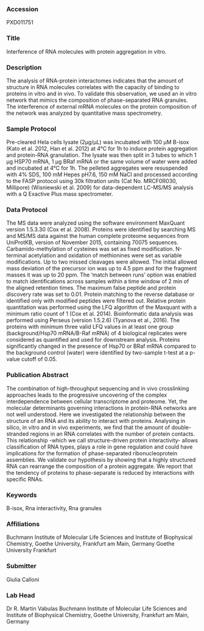 ### Accession
PXD011751

### Title
Interference of RNA molecules with protein aggregation in vitro.

### Description
The analysis of RNA-protein interactomes indicates that the amount of structure in RNA molecules correlates with the capacity of binding to proteins in vitro and in vivo. To validate this observation, we used an in vitro network that mimics the composition of phase-separated RNA granules. The interference of external mRNA molecules on the protein composition of the network was analyzed by quantitative mass spectrometry.

### Sample Protocol
Pre-cleared Hela cells lysate (2μg/μL) was incubated with 100 μM B-isox (Kato et al. 2012, Han et al. 2012) at 4°C for 1h to induce protein aggregation and protein-RNA granulation. The lysate was then split in 3 tubes to which 1 μg HSP70 mRNA, 1 μg BRaf mRNA or the same volume of water were added and incubated at 4°C for 1h. The pelleted aggregates were resuspended with 4% SDS, 100 mM Hepes pH7.6, 150 mM NaCl and processed according to the FASP protocol using 30k filtration units (Cat No. MRCF0R030, Millipore) (Wisniewski et al. 2009) for data-dependent LC-MS/MS analysis with a Q Exactive Plus mass spectrometer.

### Data Protocol
The MS data were analyzed using the software environment MaxQuant version 1.5.3.30 (Cox et al. 2008). Proteins were identified by searching MS and MS/MS data against the human complete proteome sequences from UniProtKB, version of November 2015, containing 70075 sequences. Carbamido-methylation of cysteines was set as fixed modification. N-terminal acetylation and oxidation of methionines were set as variable modifications. Up to two missed cleavages were allowed. The initial allowed mass deviation of the precursor ion was up to 4.5 ppm and for the fragment masses it was up to 20 ppm. The ‘match between runs’ option was enabled to match identifications across samples within a time window of 2 min of the aligned retention times. The maximum false peptide and protein discovery rate was set to 0.01. Protein matching to the reverse database or identified only with modified peptides were filtered out. Relative protein quantitation was performed using the LFQ algorithm of the Maxquant with a minimum ratio count of 1 (Cox et al. 2014). Bioinformatic data analysis was performed using Perseus (version 1.5.2.6) (Tyanova et al., 2016). The proteins with minimum three valid LFQ values in at least one group (background/Hsp70 mRNA/B-Raf mRNA) of 4 biological replicates were considered as quantified and used for downstream analysis. Proteins significantly changed in the presence of Hsp70 or BRaf mRNA compared to the background control (water) were identified by two-sample t-test at a p-value cutoff of 0.05.

### Publication Abstract
The combination of high-throughput sequencing and in vivo crosslinking approaches leads to the progressive uncovering of the complex interdependence between cellular transcriptome and proteome. Yet, the molecular determinants governing interactions in protein-RNA networks are not well understood. Here we investigated the relationship between the structure of an RNA and its ability to interact with proteins. Analysing in silico, in vitro and in vivo experiments, we find that the amount of double-stranded regions in an RNA correlates with the number of protein contacts. This relationship -which we call structure-driven protein interactivity- allows classification of RNA types, plays a role in gene regulation and could have implications for the formation of phase-separated ribonucleoprotein assemblies. We validate our hypothesis by showing that a highly structured RNA can rearrange the composition of a protein aggregate. We report that the tendency of proteins to phase-separate is reduced by interactions with specific RNAs.

### Keywords
B-isox, Rna interactivity, Rna granules

### Affiliations
Buchmann Institute of Molecular Life Sciences and Institute of Biophysical Chemistry, Goethe University, Frankfurt am Main, Germany
Goethe University Frankfurt

### Submitter
Giulia Calloni

### Lab Head
Dr R. Martin Vabulas
Buchmann Institute of Molecular Life Sciences and Institute of Biophysical Chemistry, Goethe University, Frankfurt am Main, Germany



